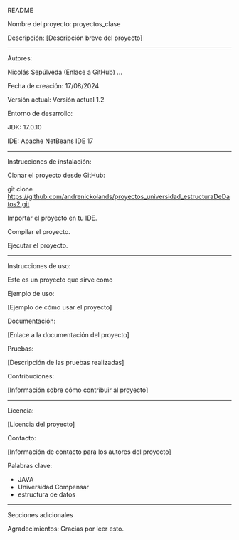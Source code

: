 README

Nombre del proyecto: proyectos_clase

Descripción: [Descripción breve del proyecto]

---

Autores:

Nicolás Sepúlveda (Enlace a GitHub)
...

Fecha de creación: 17/08/2024

Versión actual: Versión actual 1.2

Entorno de desarrollo:

JDK: 17.0.10

IDE: Apache NetBeans IDE 17

---

Instrucciones de instalación:

Clonar el proyecto desde GitHub:

git clone https://github.com/andrenickolands/proyectos_universidad_estructuraDeDatos2.git

Importar el proyecto en tu IDE.

Compilar el proyecto.

Ejecutar el proyecto.

---

Instrucciones de uso:

Este es un proyecto que sirve como

Ejemplo de uso:

[Ejemplo de cómo usar el proyecto]

Documentación:

[Enlace a la documentación del proyecto]

Pruebas:

[Descripción de las pruebas realizadas]

Contribuciones:

[Información sobre cómo contribuir al proyecto]

---

Licencia:

[Licencia del proyecto]

Contacto:

[Información de contacto para los autores del proyecto]

Palabras clave:

- JAVA
- Universidad Compensar
- estructura de datos

---

Secciones adicionales

Agradecimientos: Gracias por leer esto.
